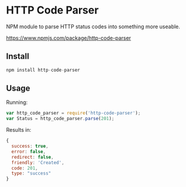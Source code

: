 # HTTP Code Parser
NPM module to parse HTTP status codes into something more useable.

https://www.npmjs.com/package/http-code-parser

## Install
```javascript
npm install http-code-parser
```

## Usage
Running:
```javascript
var http_code_parser = require('http-code-parser');
var Status = http_code_parser.parse(201);
```
Results in:
```javascript
{
  success: true,
  error: false,
  redirect: false,
  friendly: 'Created',
  code: 201,
  type: "success"
}
```
